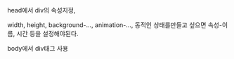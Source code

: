 head에서
div의 속성지정, 

width, height, background-..., animation-..., 동적인 상태를만들고 싶으면
속성-이름, 시간 등을 설정해야된다.


body에서
div태그 사용